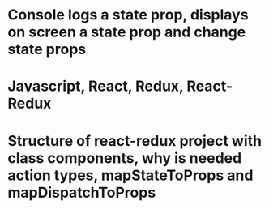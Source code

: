 # Console logs a state prop, displays on screen a state prop and change state props

# Javascript, React, Redux, React-Redux

# Structure of react-redux project with class components, why is needed action types, mapStateToProps and mapDispatchToProps
